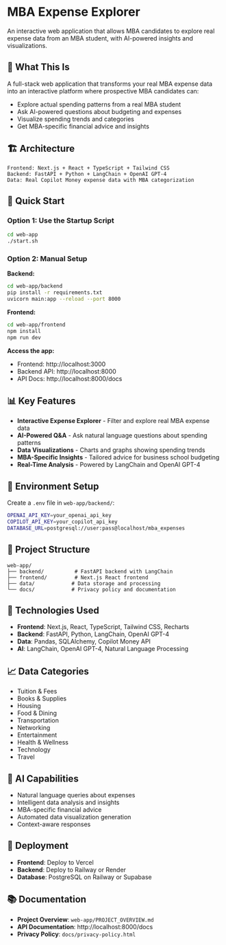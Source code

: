 # MBA Expense Explorer

An interactive web application that allows MBA candidates to explore real expense data from an MBA student, with AI-powered insights and visualizations.

## 🎯 **What This Is**

A full-stack web application that transforms your real MBA expense data into an interactive platform where prospective MBA candidates can:
- Explore actual spending patterns from a real MBA student
- Ask AI-powered questions about budgeting and expenses
- Visualize spending trends and categories
- Get MBA-specific financial advice and insights

## 🏗️ **Architecture**

```
Frontend: Next.js + React + TypeScript + Tailwind CSS
Backend: FastAPI + Python + LangChain + OpenAI GPT-4
Data: Real Copilot Money expense data with MBA categorization
```

## 🚀 **Quick Start**

### **Option 1: Use the Startup Script**
```bash
cd web-app
./start.sh
```

### **Option 2: Manual Setup**

**Backend:**
```bash
cd web-app/backend
pip install -r requirements.txt
uvicorn main:app --reload --port 8000
```

**Frontend:**
```bash
cd web-app/frontend
npm install
npm run dev
```

**Access the app:**
- Frontend: http://localhost:3000
- Backend API: http://localhost:8000
- API Docs: http://localhost:8000/docs

## 📊 **Key Features**

- **Interactive Expense Explorer** - Filter and explore real MBA expense data
- **AI-Powered Q&A** - Ask natural language questions about spending patterns
- **Data Visualizations** - Charts and graphs showing spending trends
- **MBA-Specific Insights** - Tailored advice for business school budgeting
- **Real-Time Analysis** - Powered by LangChain and OpenAI GPT-4

## 🔧 **Environment Setup**

Create a `.env` file in `web-app/backend/`:
```bash
OPENAI_API_KEY=your_openai_api_key
COPILOT_API_KEY=your_copilot_api_key
DATABASE_URL=postgresql://user:pass@localhost/mba_expenses
```

## 📁 **Project Structure**

```
web-app/
├── backend/          # FastAPI backend with LangChain
├── frontend/         # Next.js React frontend
├── data/            # Data storage and processing
└── docs/            # Privacy policy and documentation
```

## 🎨 **Technologies Used**

- **Frontend**: Next.js, React, TypeScript, Tailwind CSS, Recharts
- **Backend**: FastAPI, Python, LangChain, OpenAI GPT-4
- **Data**: Pandas, SQLAlchemy, Copilot Money API
- **AI**: LangChain, OpenAI GPT-4, Natural Language Processing

## 📈 **Data Categories**

- Tuition & Fees
- Books & Supplies  
- Housing
- Food & Dining
- Transportation
- Networking
- Entertainment
- Health & Wellness
- Technology
- Travel

## 🤖 **AI Capabilities**

- Natural language queries about expenses
- Intelligent data analysis and insights
- MBA-specific financial advice
- Automated data visualization generation
- Context-aware responses

## 🚀 **Deployment**

- **Frontend**: Deploy to Vercel
- **Backend**: Deploy to Railway or Render
- **Database**: PostgreSQL on Railway or Supabase

## 📚 **Documentation**

- **Project Overview**: `web-app/PROJECT_OVERVIEW.md`
- **API Documentation**: http://localhost:8000/docs
- **Privacy Policy**: `docs/privacy-policy.html`
